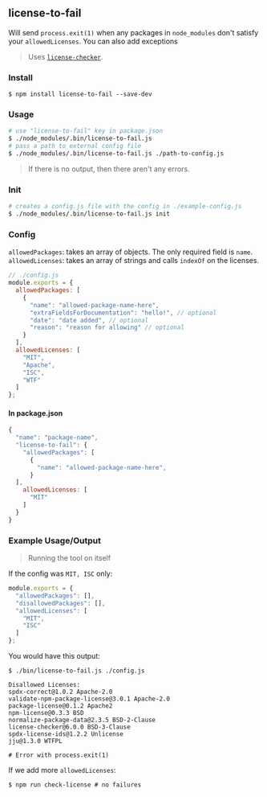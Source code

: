 ## license-to-fail

Will send `process.exit(1)` when any packages in `node_modules` don't satisfy your `allowedLicenses`. You can also add exceptions

> Uses [`license-checker`](https://github.com/davglass/license-checker).

### Install

```
$ npm install license-to-fail --save-dev
```

### Usage

```bash
# use "license-to-fail" key in package.json
$ ./node_modules/.bin/license-to-fail.js
# pass a path to external config file
$ ./node_modules/.bin/license-to-fail.js ./path-to-config.js
```

> If there is no output, then there aren't any errors.

### Init

```bash
# creates a config.js file with the config in ./example-config.js
$ ./node_modules/.bin/license-to-fail.js init
```

### Config

`allowedPackages`: takes an array of objects. The only required field is `name`.
`allowedLicenses`: takes an array of strings and calls `indexOf` on the licenses.

```js
// ./config.js
module.exports = {
  allowedPackages: [
    {
      "name": "allowed-package-name-here",
      "extraFieldsForDocumentation": "hello!", // optional
      "date": "date added", // optional
      "reason": "reason for allowing" // optional
    }
  ],
  allowedLicenses: [
    "MIT",
    "Apache",
    "ISC",
    "WTF"
  ]
};
```

#### In package.json

```js
{
  "name": "package-name",
  "license-to-fail": {
    "allowedPackages": [
      {
        "name": "allowed-package-name-here",
      }
  ],
    allowedLicenses: [
      "MIT"
    ]
  }
}
```

### Example Usage/Output

> Running the tool on itself

If the config was `MIT, ISC` only: 

```js
module.exports = {
  "allowedPackages": [],
  "disallowedPackages": [],
  "allowedLicenses": [
    "MIT",
    "ISC"
  ]
};
```

You would have this output:

```
$ ./bin/license-to-fail.js ./config.js

Disallowed Licenses:
spdx-correct@1.0.2 Apache-2.0
validate-npm-package-license@3.0.1 Apache-2.0
package-license@0.1.2 Apache2
npm-license@0.3.3 BSD
normalize-package-data@2.3.5 BSD-2-Clause
license-checker@6.0.0 BSD-3-Clause
spdx-license-ids@1.2.2 Unlicense
jju@1.3.0 WTFPL

# Error with process.exit(1)
```

If we add more `allowedLicenses`:

```
$ npm run check-license # no failures
```
